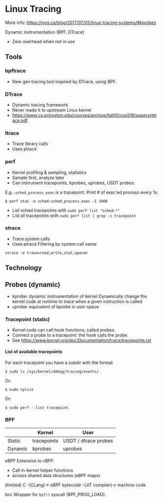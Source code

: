 # Linux Tracing

More info: https://jvns.ca/blog/2017/07/05/linux-tracing-systems/#kprobes

Dynamic instrumentation (BPF, DTrace)
- Zero overhead when not in use

## Tools

### bpftrace
- New gen tracing tool inspired by DTrace, using BPF.

### DTrace
- Dynamic tracing framework
- Never made it to upstream Linux kernel
- https://www.cs.princeton.edu/courses/archive/fall05/cos518/papers/dtrace.pdf

### ltrace
- Trace library calls
- Uses ptrace

### perf
- Kernel profiling & sampling, statistics
- Sample first, analyze later
- Can instrument tracepoints, kprobes, uprobes, USDT probes.

E.g.: `sched_process_exec` is a tracepoint.  Print # of exec'ed process every 1s:
```
$ perf stat -e sched:sched_process_exec -I 1000
```

- List sched tracepoints with `sudo perf list "sched:*"`
- List all tracepoints with `sudo perf list | grep -i tracepoint`

### strace
- Trace system calls
- Uses ptrace
Filtering by system call name:
```
strace -e trace=read,write,stat,openat
```

## Technology

## Probes (dynamic)
- kprobe: dynamic instrumentation of kernel
  Dynamically change the kernel code at runtime to trace when a given instruction
  is called
- uprobe: equivalent of kprobe in user space

### Tracepoint (static)
- Kernel code can call hook functions, called probes.
- Connect a probe to a tracepoint: the hook calls the probe.
- See https://www.kernel.org/doc/Documentation/trace/tracepoints.rst

#### List of available tracepoints

For each tracepoint you have a subdir with the format
```
$ sudo ls /sys/kernel/debug/tracing/events/
```

Or:
```
$ sudo tplist
```

Or:
```
$ sudo perf --list tracepoint
```

### BPF
|       | Kernel      | User                |
|-------|-------------|---------------------|
|Static | tracepoints | USDT / dtrace probes|
|Dynamic| kprobes     | uprobes             |

eBPF
Extension to cBPF:
- Call in-kernel helper functions
- access shared data structures (eBPF maps)

(limited) C -(CLang)-> eBPF bytecode -(JIT compiler)-> machine code

bcc
Wrapper for `bpf()` syscall (BPF_PROG_LOAD).
